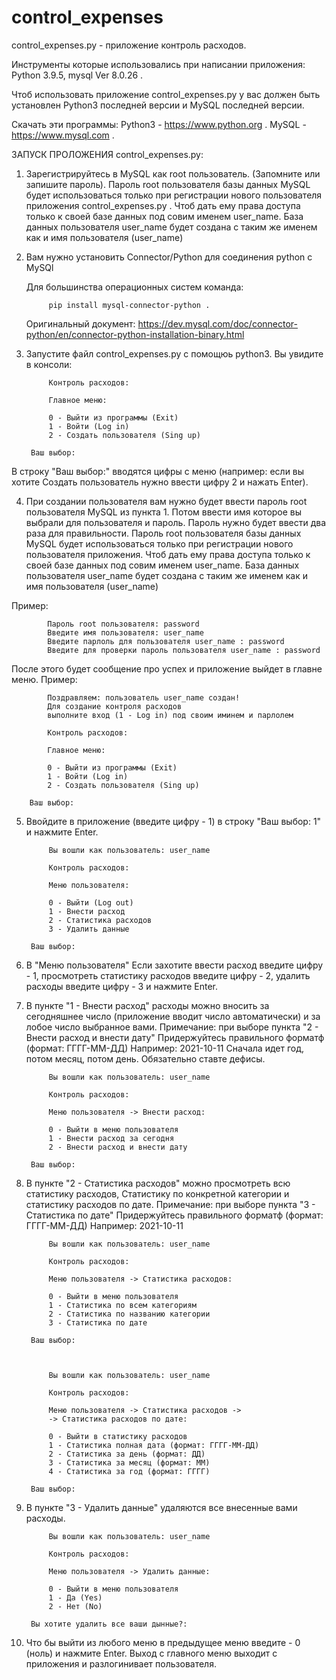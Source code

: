 # control_expenses
control_expenses.py - приложение контроль расходов.

Инструменты которые использовались при написании приложения: Python 3.9.5, mysql  Ver 8.0.26 .

Чтоб использовать приложение control_expenses.py у вас должен быть установлен Python3 последней версии и MySQL последней версии.

Скачать эти программы:
Python3 - https://www.python.org .
MySQL - https://www.mysql.com .

ЗАПУСК ПРОЛОЖЕНИЯ control_expenses.py:

1. Зарегистрируйтесь в MySQL как root пользователь. (Запомните или запишите пароль).
Пароль root пользователя базы данных MySQL будет использоваться только при регистрации нового пользователя приложения control_expenses.py .
Чтоб дать ему права доступа только к своей базе данных под совим именем user_name.
База данных пользователя user_name будет создана с таким же именем как и имя пользователя (user_name)

2. Вам нужно установить Connector/Python для соединения python с MySQl
   
   Для большинства операционных систем команда: 
   
   			pip install mysql-connector-python .

   Оригинальный документ: https://dev.mysql.com/doc/connector-python/en/connector-python-installation-binary.html

3. Запустите файл control_expenses.py с помощюь python3.
Вы увидите в консоли:


			Контроль расходов:

			Главное меню:

			0 - Выйти из программы (Exit)
			1 - Войти (Log in)
			2 - Создать пользователя (Sing up)
			
		Ваш выбор: 

В строку "Ваш выбор:" вводятся цифры с меню 
(например: если вы хотите Создать пользователь нужно ввести цифру 2 и нажать Enter).

4. При создании пользователя вам нужно будет ввести пароль root пользователя MySQL из пункта 1. 
Потом ввести имя которое вы выбрали для пользователя и пароль. 
Пароль нужно будет ввести два раза для правильности.
Пароль root пользователя базы данных MySQL будет использоваться только при регистрации нового пользователя приложения.
Чтоб дать ему права доступа только к своей базе данных под совим именем user_name.
База данных пользователя user_name будет создана с таким же именем как и имя пользователя (user_name)

Пример:

			Пароль root пользователя: password
			Введите имя пользователя: user_name
			Введите парлоль для пользователя user_name : password
			Введите для проверки пароль пользователя user_name : password

После этого будет сообщение про успех и приложение выйдет в главне меню.
Пример:

			Поздравляем: пользователь user_name создан!
			Для создание контроля расходов
			выполните вход (1 - Log in) под своим иминем и парлолем

			Контроль расходов:

			Главное меню:

			0 - Выйти из программы (Exit)
			1 - Войти (Log in)
			2 - Создать пользователя (Sing up)

		Ваш выбор: 

5. Ввойдите в приложение (введите цифру - 1) в строку "Ваш выбор: 1" и нажмите Enter.

			Вы вошли как пользователь: user_name

			Контроль расходов:

			Меню пользователя: 

			0 - Выйти (Log out)
			1 - Внести расход
			2 - Статистика расходов
			3 - Удалить данные
	
		Ваш выбор:

6. В "Меню пользователя" Если захотите ввести расход введите цифру - 1, 
просмотреть статистику расходов введите цифру - 2, 
удалить расходы введите цифру - 3 и нажмите Enter.

7. В пункте "1 - Внести расход" расходы можно вносить за сегодняшнее число 
(приложение вводит число автоматически) и за лобое число выбранное вами.
Примечание: при выборе пункта "2 - Внести расход и внести дату"
Придержуйтесь правильного форматф (формат: ГГГГ-ММ-ДД)
Например: 2021-10-11 
Сначала идет год, потом месяц, потом день. Обязательно ставте дефисы.

			Вы вошли как пользователь: user_name

			Контроль расходов:

			Меню пользователя -> Внести расход:

			0 - Выйти в меню пользователя
			1 - Внести расход за сегодня
			2 - Внести расход и внести дату

		Ваш выбор: 


8. В пункте "2 - Статистика расходов" можно просмотреть всю статистику расходов, 
Статистику по конкретной категории и статистику расходов по дате.
Примечание: при выборе пункта "3 - Статистика по дате"
Придержуйтесь правильного форматф (формат: ГГГГ-ММ-ДД)
Например: 2021-10-11

			Вы вошли как пользователь: user_name

			Контроль расходов:

			Меню пользователя -> Статистика расходов: 

			0 - Выйти в меню пользователя
			1 - Статистика по всем категориям
			2 - Статистика по названию категории
			3 - Статистика по дате

		Ваш выбор: 



			Вы вошли как пользователь: user_name

			Контроль расходов:

			Меню пользователя -> Статистика расходов ->
			-> Статистика расходов по дате: 

			0 - Выйти в статистику расходов
			1 - Статистика полная дата (формат: ГГГГ-ММ-ДД)
			2 - Статистика за день (формат: ДД)
			3 - Статистика за месяц (формат: ММ)
			4 - Статистика за год (формат: ГГГГ)
				
		Ваш выбор: 
9. В пункте "3 - Удалить данные" удаляются все внесенные вами расходы.
			
			Вы вошли как пользователь: user_name

			Контроль расходов:

			Меню пользователя -> Удалить данные:

			0 - Выйти в меню пользователя
			1 - Да (Yes)
			2 - Нет (No)
			
		Вы хотите удалить все ваши дынные?:
		
10. Что бы выйти из любого меню в предыдущее меню введите - 0 (ноль) и нажмите Enter. Выход с главного меню выходит с приложения и разлогинивает пользователя.


